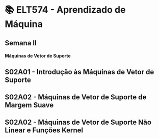 # 📚 ELT574 - Aprendizado de Máquina
## Semana II
#### Máquinas de Vetor de Suporte


## S02A01 - Introdução às Máquinas de Vetor de Suporte


## S02A02 - Máquinas de Vetor de Suporte de Margem Suave


## S02A02 - Máquinas de Vetor de Suporte Não Linear e Funções Kernel